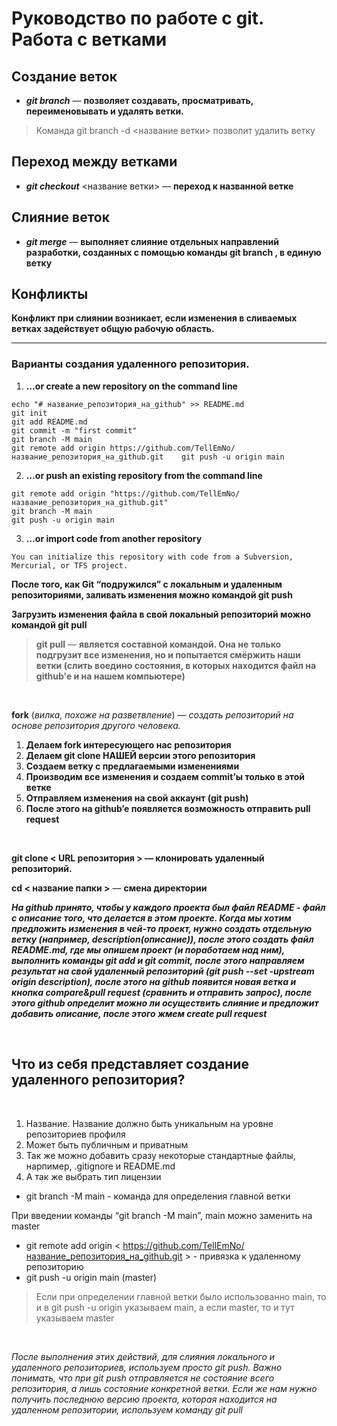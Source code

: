 # Руководство по работе с git. Работа с ветками

## Создание веток

- ***git branch*** — **позволяет создавать, просматривать, переименовывать и удалять ветки.**

>Команда git branch -d <название ветки> позволит удалить ветку

## Переход между ветками

- ***git checkout*** <название ветки> — **переход к названной ветке**

## Слияние веток

- ***git merge*** — **выполняет слияние отдельных направлений разработки, созданных с помощью команды git branch , в единую ветку**

## Конфликты

**Конфликт при слиянии возникает, если изменения в сливаемых ветках задействует общую рабочую область.**

---

### **Варианты создания удаленного репозитория.**

1. **…or create a new repository on the command line**

```
echo "# название_репозитория_на_github" >> README.md
git init
git add README.md
git commit -m "first commit"
git branch -M main
git remote add origin https://github.com/TellEmNo/название_репозитория_на_github.git    git push -u origin main
```

2. **…or push an existing repository from the command line**

```
git remote add origin "https://github.com/TellEmNo/название_репозитория_на_github.git"  
git branch -M main  
git push -u origin main
```

3. **…or import code from another repository**

```
You can initialize this repository with code from a Subversion, Mercurial, or TFS project.
```

**После того, как Git “подружился” с локальным и удаленным репозиториями, заливать изменения можно командой git push**

**Загрузить изменения файла в свой локальный репозиторий можно командой git pull**

 >**git pull** — **является составной командой. Она не только подгрузит все изменения, но и попытается смёржить наши ветки (слить воедино состояния, в которых находится файл на github’е и на нашем компьютере)**

<br>

**fork** (*вилка, похоже на разветвление*) *— создать репозиторий на основе репозитория другого человека.*

1. **Делаем fork интересующего нас репозитория**
2. **Делаем git clone НАШЕЙ версии этого репозитория**
3. **Создаем ветку с предлагаемыми изменениями**
4. **Производим все изменения и создаем commit’ы только в этой ветке**
5. **Отправляем изменения на свой аккаунт (git push)**
6. **После этого на github’e появляется возможность отправить pull request**

<br>

**git clone < URL репозитория > — клонировать удаленный репозиторий.**

**cd < название папки >** — **смена директории**

***На github принято, чтобы у каждого проекта был файл README - файл с описание того, что делается в этом проекте. Когда мы хотим предложить изменения в чей-то проект, нужно создать отдельную ветку (например, description(описание)), после этого создать файл README.md, где мы опишем проект (и поработаем над ним), выполнить команды git add и git commit, после этого направляем результат на свой удаленный репозиторий (git push --set -upstream origin description), после этого на github появится новая ветка и кнопка compare&pull request (сравнить и отправить запрос), после этого github определит можно ли осуществить слияние и предложит добавить описание, после этого жмем create pull request***  

<br>

## Что из себя представляет создание удаленного репозитория?  

<br>  

1. Название. Название должно быть уникальным на уровне репозиториев профиля
2. Может быть публичным и приватным
3. Так же можно добавить сразу некоторые стандартные файлы, нарпимер, .gitignore и README.md
4. А так же выбрать тип лицензии

- git branch -M main - команда для определения главной ветки

При введении команды “git branch -M main”, main можно заменить на master

- git remote add origin < <https://github.com/TellEmNo/название_репозитория_на_github.git> > - привязка к удаленному репозиторию
- git push -u origin main (master)

>Если при определении главной ветки было использованно main, то и в git push -u origin указываем main, а если master, то и тут указываем master

<br>

*После выполнения этих действий, для слияния локального и удаленного репозиториев, используем просто git push. Важно понимать, что при git push отправляется не состояние всего репозитория, а лишь состояние конкретной ветки. Если же нам нужно получить последнюю версию проекта, которая находится на удаленном репозитории, используем команду git pull*
